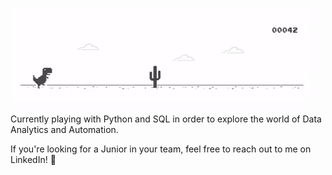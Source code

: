 ![running](https://github.com/fscohier/fscohier/blob/2f7275fcd1660d5e992fd6f6caf685db9e620e8f/Dino_non-birthday_version.gif)

Currently playing with Python and SQL in order to explore the world of Data Analytics and Automation.

If you're looking for a Junior in your team, feel free to reach out to me on LinkedIn! 🦖

<!--
**fscohier/fscohier** is a ✨ _special_ ✨ repository because its `README.md` (this file) appears on your GitHub profile.

Here are some ideas to get you started:

- 🔭 I’m currently working on ...
- 🌱 I’m currently learning ...
- 👯 I’m looking to collaborate on ...
- 🤔 I’m looking for help with ...
- 💬 Ask me about ...
- 📫 How to reach me: ...
- 😄 Pronouns: ...
- ⚡ Fun fact: ...
-->
